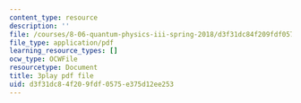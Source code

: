 ```yaml
---
content_type: resource
description: ''
file: /courses/8-06-quantum-physics-iii-spring-2018/d3f31dc84f209fdf0575e375d12ee253_Kk7cc15gWF8.pdf
file_type: application/pdf
learning_resource_types: []
ocw_type: OCWFile
resourcetype: Document
title: 3play pdf file
uid: d3f31dc8-4f20-9fdf-0575-e375d12ee253
---
```

